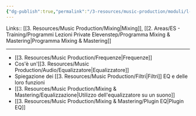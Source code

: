```yaml
---
{"dg-publish":true,"permalink":"/3-resources/music-production/moduli/l-equalizzatore-modulo/"}
---
```


Links:: [[3. Resources/Music Production/Mixing\|Mixing]], [[2. Areas/ES - Training/Programmi Lezioni Private Elevenstep/Programma Mixing & Mastering\|Programma Mixing & Mastering]]

---

- [[3. Resources/Music Production/Frequenze\|Frequenze]]
- Cos'è un'[[3. Resources/Music Production/Audio/Equalizzatore\|Equalizzatore]]
- Spiegazione dei [[3. Resources/Music Production/Filtri\|Filtri]] EQ e delle loro funzioni
- [[3. Resources/Music Production/Mixing & Mastering/Equalizzazione\|Utilizzo dell'equalizzatore su un suono]]
- [[3. Resources/Music Production/Mixing & Mastering/Plugin EQ\|Plugin EQ]]

